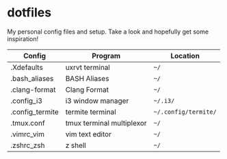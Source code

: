 # dotfiles
My personal config files and setup. Take a look and hopefully get some inspiration!

| Config | Program | Location |
|-------|--------|-------|
| .Xdefaults | uxrvt terminal | `~/` |
| .bash_aliases | BASH Aliases | `~/` |
| .clang-format | Clang Format | `~/` |
| .config_i3 | i3 window manager | `~/.i3/` |
| .config_termite | termite terminal | `~/.config/termite/` |
| .tmux.conf | tmux terminal multiplexor | `~/` |
| .vimrc_vim | vim text editor | `~/` |
| .zshrc_zsh | z shell | `~/` |
